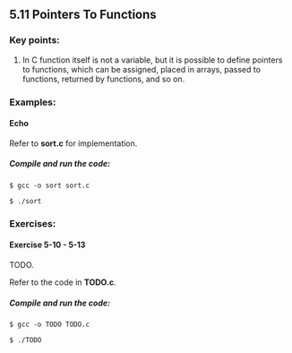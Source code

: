 ## 5.11 Pointers To Functions

### Key points:

1. In C function itself is not a variable, but it is possible to define pointers to functions, which can be assigned, placed in arrays, passed to functions, returned by functions, and so on.

### Examples:

#### Echo

  Refer to **sort.c** for implementation.

  ##### Compile and run the code:

  ```
  $ gcc -o sort sort.c

  $ ./sort
  ```

### Exercises:

#### Exercise 5-10 - 5-13
  TODO.
  
  Refer to the code in **TODO.c**.

##### Compile and run the code:

```
$ gcc -o TODO TODO.c

$ ./TODO
```
